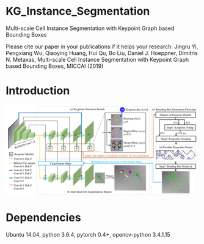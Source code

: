 # KG_Instance_Segmentation
Multi-scale Cell Instance Segmentation with Keypoint Graph based Bounding Boxes


Please cite our paper in your publications if it helps your research:
Jingru Yi, Pengxiang Wu, Qiaoying Huang, Hui Qu, Bo Liu, Daniel J. Hoeppner, Dimitris N. Metaxas, Multi-scale Cell Instance Segmentation with Keypoint Graph based Bounding Boxes, MICCAI (2019)


# Introduction
![GitHub Logo](/imgs/pic1.png)



# Dependencies
Ubuntu 14.04, python 3.6.4, pytorch 0.4+, opencv-python 3.4.1.15  
